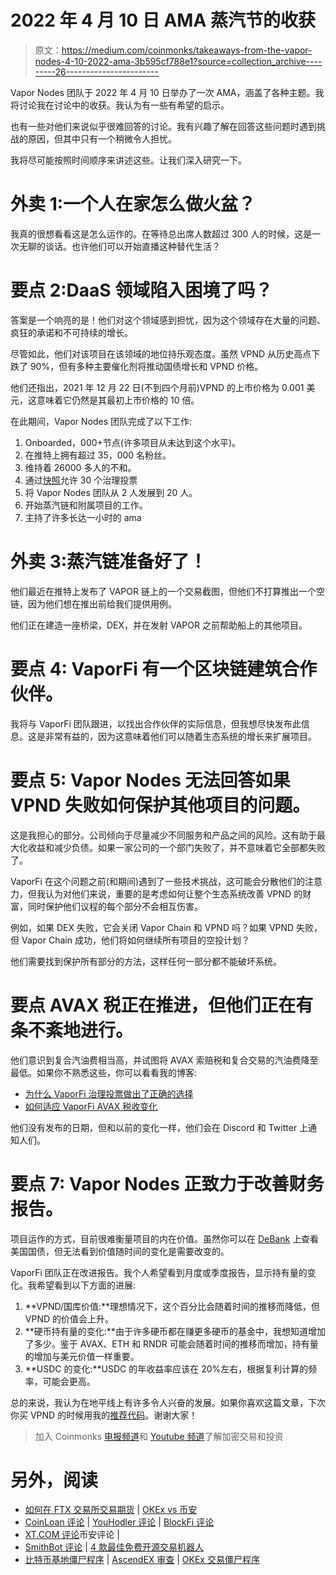 # 2022 年 4 月 10 日 AMA 蒸汽节的收获

> 原文：<https://medium.com/coinmonks/takeaways-from-the-vapor-nodes-4-10-2022-ama-3b595cf788e1?source=collection_archive---------26----------------------->

Vapor Nodes 团队于 2022 年 4 月 10 日举办了一次 AMA，涵盖了各种主题。我将讨论我在讨论中的收获。我认为有一些有希望的启示。

也有一些对他们来说似乎很难回答的讨论。我有兴趣了解在回答这些问题时遇到挑战的原因，但其中只有一个稍微令人担忧。

我将尽可能按照时间顺序来讲述这些。让我们深入研究一下。

# 外卖 1:一个人在家怎么做火盆？

我真的很想看看这是怎么运作的。在等待总出席人数超过 300 人的时候，这是一次无聊的谈话。也许他们可以开始直播这种替代生活？

# 要点 2:DaaS 领域陷入困境了吗？

答案是一个响亮的是！他们对这个领域感到担忧，因为这个领域存在大量的问题、疯狂的承诺和不可持续的增长。

尽管如此，他们对该项目在该领域的地位持乐观态度。虽然 VPND 从历史高点下跌了 90%，但有多种主要催化剂将推动国债增长和 VPND 价格。

他们还指出，2021 年 12 月 22 日(不到四个月前)VPND 的上市价格为 0.001 美元，这意味着它仍然是其最初上市价格的 10 倍。

在此期间，Vapor Nodes 团队完成了以下工作:

1.  Onboarded，000+节点(许多项目从未达到这个水平)。
2.  在推特上拥有超过 35，000 名粉丝。
3.  维持着 26000 多人的不和。
4.  通过[快照](https://snapshot.org/#/vapornodes.eth)允许 30 个治理投票
5.  将 Vapor Nodes 团队从 2 人发展到 20 人。
6.  开始蒸汽链和附属项目的工作。
7.  主持了许多长达一小时的 ama

# 外卖 3:蒸汽链准备好了！

他们最近在推特上发布了 VAPOR 链上的一个交易截图，但他们不打算推出一个空链，因为他们想在推出前给我们提供用例。

他们正在建造一座桥梁，DEX，并在发射 VAPOR 之前帮助船上的其他项目。

# 要点 4: VaporFi 有一个区块链建筑合作伙伴。

我将与 VaporFi 团队跟进，以找出合作伙伴的实际信息，但我想尽快发布此信息。这是非常有益的，因为这意味着他们可以随着生态系统的增长来扩展项目。

# 要点 5: Vapor Nodes 无法回答如果 VPND 失败如何保护其他项目的问题。

这是我担心的部分。公司倾向于尽量减少不同服务和产品之间的风险。这有助于最大化收益和减少负债。如果一家公司的一个部门失败了，并不意味着它全部都失败了。

VaporFi 在这个问题之前(和期间)遇到了一些技术挑战，这可能会分散他们的注意力，但我认为对他们来说，重要的是考虑如何让整个生态系统改善 VPND 的财富，同时保护他们议程的每个部分不会相互伤害。

例如，如果 DEX 失败，它会关闭 Vapor Chain 和 VPND 吗？如果 VPND 失败，但 Vapor Chain 成功，他们将如何继续所有项目的空投计划？

他们需要找到保护所有部分的方法，这样任何一部分都不能破坏系统。

# 要点 AVAX 税正在推进，但他们正在有条不紊地进行。

他们意识到复合汽油费相当高，并试图将 AVAX 索赔税和复合交易的汽油费降至最低。如果你不熟悉这些，你可以看看我的博客:

*   [为什么 VaporFi 治理投票做出了正确的选择](/coinmonks/why-the-vaporfi-governance-vote-made-the-right-choice-10a97f5bbd22?source=your_stories_page----------------------------------------)
*   [如何适应 VaporFi AVAX 税收变化](/coinmonks/how-to-adjust-to-the-vaporfi-avax-tax-changes-32390137ebbf)

他们没有发布的日期，但和以前的变化一样，他们会在 Discord 和 Twitter 上通知人们。

# 要点 7: Vapor Nodes 正致力于改善财务报告。

项目运作的方式，目前很难衡量项目的内在价值。虽然你可以在 [DeBank](https://debank.com/profile/0x20b0013dcbb9697a8c3d0be2cfb004d6bd023b87) 上查看美国国债，但无法看到价值随时间的变化是需要改变的。

VaporFi 团队正在改进报告。我个人希望看到月度或季度报告，显示持有量的变化。我希望看到以下方面的进展:

1.  **VPND/国库价值:**理想情况下，这个百分比会随着时间的推移而降低，但 VPND 的价值会上升。
2.  **硬币持有量的变化:**由于许多硬币都在赚更多硬币的基金中，我想知道增加了多少。鉴于 AVAX、ETH 和 RNDR 可能会随着时间的推移而增加，持有量的增加与美元价值一样重要。
3.  **USDC 的变化:**USDC 的年收益率应该在 20%左右，根据复利计算的频率，可能会更高。

总的来说，我认为在地平线上有许多令人兴奋的发展。如果你喜欢这篇文章，下次你买 VPND 的时候用我的[推荐代码](https://tinyurl.com/BMBsVPND)。谢谢大家！

> 加入 Coinmonks [电报频道](https://t.me/coincodecap)和 [Youtube 频道](https://www.youtube.com/c/coinmonks/videos)了解加密交易和投资

# 另外，阅读

*   [如何在 FTX 交易所交易期货](https://coincodecap.com/ftx-futures-trading) | [OKEx vs 币安](https://coincodecap.com/okex-vs-binance)
*   [CoinLoan 评论](https://coincodecap.com/coinloan-review) | [YouHodler 评论](/coinmonks/youhodler-4-easy-ways-to-make-money-98969b9689f2) | [BlockFi 评论](https://coincodecap.com/blockfi-review)
*   [XT.COM 评论](https://coincodecap.com/profittradingapp-for-binance)币安评论 |
*   [SmithBot 评论](https://coincodecap.com/smithbot-review) | [4 款最佳免费开源交易机器人](https://coincodecap.com/free-open-source-trading-bots)
*   [比特币基地僵尸程序](/coinmonks/coinbase-bots-ac6359e897f3) | [AscendEX 审查](/coinmonks/ascendex-review-53e829cf75fa) | [OKEx 交易僵尸程序](/coinmonks/okex-trading-bots-234920f61e60)